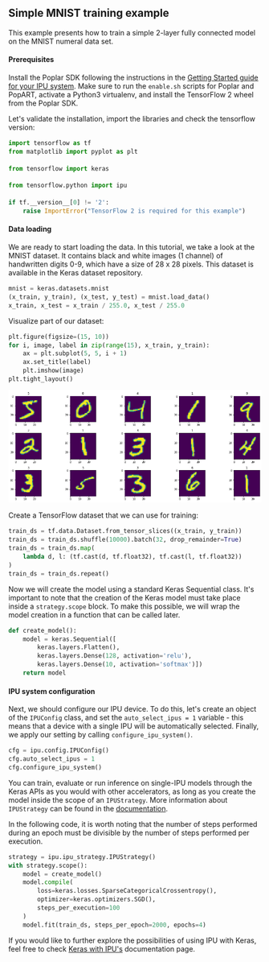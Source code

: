 ## Simple MNIST training example

This example presents how to train a simple 2-layer fully connected model on 
the MNIST numeral data set.

#### Prerequisites

Install the Poplar SDK following the instructions in the [Getting Started guide
for your IPU system](https://docs.graphcore.ai/en/latest/getting-started.html).
Make sure to run the `enable.sh` scripts for Poplar and PopART, activate a 
Python3 virtualenv, and install the TensorFlow 2 wheel from the Poplar SDK.

Let's validate the installation, import the libraries and check the tensorflow 
version:


```python
import tensorflow as tf
from matplotlib import pyplot as plt

from tensorflow import keras

from tensorflow.python import ipu

if tf.__version__[0] != '2':
    raise ImportError("TensorFlow 2 is required for this example")
```

#### Data loading

We are ready to start loading the data. In this tutorial, we take a look at 
the MNIST dataset. It contains black and white images (1 channel) of 
handwritten digits 0-9, which have a size of 28 x 28 pixels. This dataset is 
available in the Keras dataset repository.


```python
mnist = keras.datasets.mnist
(x_train, y_train), (x_test, y_test) = mnist.load_data()
x_train, x_test = x_train / 255.0, x_test / 255.0
```

Visualize part of our dataset:


```python
plt.figure(figsize=(15, 10))
for i, image, label in zip(range(15), x_train, y_train):
    ax = plt.subplot(5, 5, i + 1)
    ax.set_title(label)
    plt.imshow(image)
plt.tight_layout()
```


    
![png](mnist_outputs/output_6_0.png)
    


Create a TensorFlow dataset that we can use for training:


```python
train_ds = tf.data.Dataset.from_tensor_slices((x_train, y_train))
train_ds = train_ds.shuffle(10000).batch(32, drop_remainder=True)
train_ds = train_ds.map(
    lambda d, l: (tf.cast(d, tf.float32), tf.cast(l, tf.float32))
)
train_ds = train_ds.repeat()
```

Now we will create the model using a standard Keras Sequential class. It's 
important to note that the creation of the Keras model must take place inside 
a `strategy.scope` block. To make this possible, we will wrap the model 
creation in a function that can be called later.


```python
def create_model():
    model = keras.Sequential([
        keras.layers.Flatten(),
        keras.layers.Dense(128, activation='relu'),
        keras.layers.Dense(10, activation='softmax')])
    return model
```

#### IPU system configuration

Next, we should configure our IPU device. To do this, let's create an object 
of the `IPUConfig` class, and set the `auto_select_ipus = 1` variable - this 
means that a device with a single IPU will be automatically selected. Finally, 
we apply our setting by calling `configure_ipu_system()`.


```python
cfg = ipu.config.IPUConfig()
cfg.auto_select_ipus = 1
cfg.configure_ipu_system()
```

You can train, evaluate or run inference on single-IPU models through the Keras 
APIs as you would with other accelerators, as long as you create the model 
inside the scope of an `IPUStrategy`. More information about `IPUStrategy` can
 be found in the [documentation](https://docs.graphcore.ai/projects/tensorflow-user-guide/en/latest/api.html?#tensorflow.python.ipu.ipu_strategy.IPUStrategyV1).

In the following code, it is worth 
noting that the number of steps performed during an epoch must be divisible by 
the number of steps performed per execution.


```python
strategy = ipu.ipu_strategy.IPUStrategy()
with strategy.scope():
    model = create_model()
    model.compile(
        loss=keras.losses.SparseCategoricalCrossentropy(),
        optimizer=keras.optimizers.SGD(),
        steps_per_execution=100
    )
    model.fit(train_ds, steps_per_epoch=2000, epochs=4)
```

If you would like to further explore the possibilities of using IPU with Keras, 
feel free to check [Keras with IPU's](https://docs.graphcore.ai/projects/tensorflow-user-guide/en/latest/keras_tf2.html#keras-with-ipus) 
documentation page.
